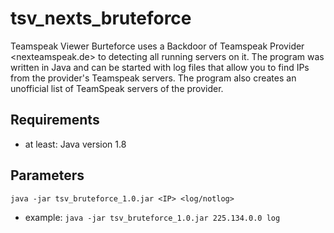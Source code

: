 # tsv_nexts_bruteforce
Teamspeak Viewer Burteforce uses a Backdoor of Teamspeak Provider <nexteamspeak.de> to detecting all running servers on it. The program was written in Java and can be started with log files that allow you to find IPs from the provider's Teamspeak servers. The program also creates an unofficial list of TeamSpeak servers of the provider.

## Requirements
- at least: Java version 1.8

## Parameters

```
java -jar tsv_bruteforce_1.0.jar <IP> <log/notlog>
```
- example: `java -jar tsv_bruteforce_1.0.jar 225.134.0.0 log`

